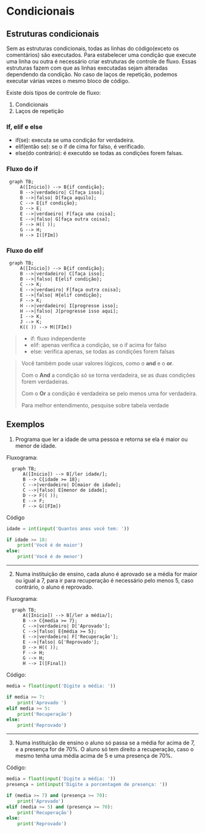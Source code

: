 # Condicionais

## Estruturas condicionais

Sem as estruturas condicionais, todas as linhas do código(exceto os comentários) são executados.
Para estabelecer uma condição que execute uma linha ou outra é necessário criar estruturas de controle de fluxo.
Essas estruturas fazem com que as linhas executadas sejam alteradas dependendo da condição. No caso de laços
de repetição, podemos executar várias vezes o mesmo bloco de código.

Existe dois tipos de controle de fluxo:

1. Condicionais
1. Laços de repetição

### If, elif e else

- if(se): executa se uma condição for verdadeira.
- elif(então se): se o if de cima for falso, é verificado.
- else(do contrário): é executdo se todas as condições forem falsas.

### Fluxo do if

```mermaid
 graph TB;
     A([Inicio]) --> B{if condição};
     B -->|verdadeiro| C[faça isso];
     B -->|falso| D[faça aquilo];
     C --> E{if condição};
     D --> E;
     E -->|verdaeiro| F[faça uma coisa];
     E -->|falso| G[faça outra coisa];
     F --> H(( ));
     G --> H;
     H --> I([FIm])
```

### Fluxo do elif

```mermaid
 graph TB;
     A([Inicio]) --> B{if condição};
     B -->|verdadeiro| C[faça isso];
     B -->|falso| E{elif condição};
     C --> K;
     E -->|verdaeiro| F[faça outra coisa];
     E -->|falso| H{elif condição};
     F --> K;
     H -->|verdadeiro| I[progresse isso];
     H -->|falso| J[progresse isso aqui];
     I --> K;
     J --> K;
     K(( )) --> M([FIm])
```

> - if: fluxo independente
> - elif: apenas verifica a condição, se o if acima for falso
> - else: verifica apenas, se todas as condições forem falsas

> Você também pode usar valores lógicos, como o **and** e o **or**.
>
> Com o **And** a condição só se torna verdadeira, se as duas condições forem verdadeiras.
>
> Com o **Or** a condição é verdadeira se pelo menos uma for verdadeira.
>
> Para melhor entendimento, pesquise sobre tabela verdade

## Exemplos

1. Programa que ler a idade de uma pessoa e retorna se ela é maior ou menor de idade.

Fluxograma:

```mermaid
  graph TB;
      A([Inicio]) --> B[/ler idade/];
      B --> C{idade >= 18};
      C -->|verdadeiro| D[maior de idade];
      C -->|falso| E[menor de idade];
      D --> F(( ));
      E --> F;
      F --> G([FIm])
```

Código

```python
idade = int(input('Quantos anos você tem: '))

if idade >= 18:
    print('Você é de maior')
else:
    print('Você é de menor')
```

<hr>

2. Numa instituição de ensino, cada aluno é aprovado se a média for maior ou igual a 7,
   para ir para recuperação é necessário pelo menos 5, caso contrário, o aluno é reprovado.

Fluxograma:

```mermaid
  graph TB;
      A([Inicio]) --> B[/ler a média/];
      B --> C{media >= 7};
      C -->|verdadeiro| D['Aprovado'];
      C -->|falso| E{média >= 5};
      E -->|verdadeiro| F['Recuperação'];
      E -->|falso| G['Reprovado'];
      D --> H(( ));
      F --> H;
      G --> H;
      H --> I([Final])
```

Código:

```python
media = float(input('Digite a média: '))

if media >= 7:
    print('Aprovado ')
elif media >= 5:
    print('Recuperação')
else:
    print('Reprovado')
```

<hr>

3. Numa instituição de ensino o aluno só passa se a média for acima de 7, e a presença for
   de 70%. O aluno só tem direito a recuperação, caso o mesmo tenha uma média acima de 5 e uma
   presença de 70%.

Código:

```python
media = float(input('Digite a média: '))
presença = int(input('Digite a porcentagem de presença: '))

if (media >= 7) and (presença >= 70):
    print('Aprovado')
elif (media >= 5) and (presença >= 70):
    print('Recuperação')
else:
    print('Reprovado')
```
